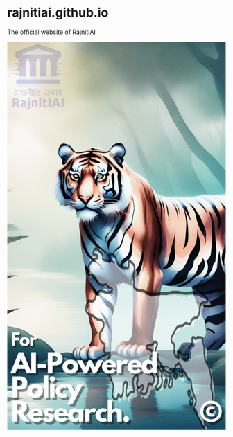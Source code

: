 # rajnitiai.github.io
The official website of RajnitiAI 


![RajnitiAI](https://raw.githubusercontent.com/rajnitiai/rajnitiai.github.io/main/poster.svg)

